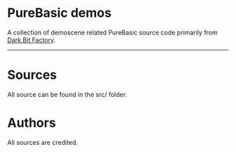 # PureBasic demos

A collection of demoscene related PureBasic source code primarily from [Dark Bit Factory](https://www.dbfinteractive.com/forum/index.php?board=33.0).

---
# Sources

All source can be found in the src/ folder.



# Authors

All sources are credited.
